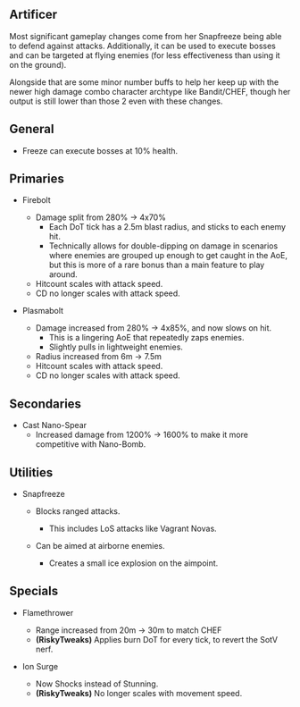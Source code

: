 ## Artificer

Most significant gameplay changes come from her Snapfreeze being able to defend against attacks. Additionally, it can be used to execute bosses and can be targeted at flying enemies (for less effectiveness than using it on the ground).

Alongside that are some minor number buffs to help her keep up with the newer high damage combo character archtype like Bandit/CHEF, though her output is still lower than those 2 even with these changes.

## General

- Freeze can execute bosses at 10% health.

## Primaries

- Firebolt
	- Damage split from 280% -> 4x70%
		- Each DoT tick has a 2.5m blast radius, and sticks to each enemy hit.
		- Technically allows for double-dipping on damage in scenarios where enemies are grouped up enough to get caught in the AoE, but this is more of a rare bonus than a main feature to play around.
	- Hitcount scales with attack speed.
	- CD no longer scales with attack speed.
	
- Plasmabolt
	- Damage increased from 280% -> 4x85%, and now slows on hit.
		- This is a lingering AoE that repeatedly zaps enemies.
		- Slightly pulls in lightweight enemies.
	- Radius increased from 6m -> 7.5m
	- Hitcount scales with attack speed.
	- CD no longer scales with attack speed.
	
## Secondaries
	
- Cast Nano-Spear
	- Increased damage from 1200% -> 1600% to make it more competitive with Nano-Bomb.
	
## Utilities

- Snapfreeze
	- Blocks ranged attacks.
		- This includes LoS attacks like Vagrant Novas.
		
	- Can be aimed at airborne enemies.
		- Creates a small ice explosion on the aimpoint.
	
## Specials

- Flamethrower
	- Range increased from 20m -> 30m to match CHEF
	- **(RiskyTweaks)** Applies burn DoT for every tick, to revert the SotV nerf.
	
- Ion Surge
	- Now Shocks instead of Stunning.
	- **(RiskyTweaks)** No longer scales with movement speed.